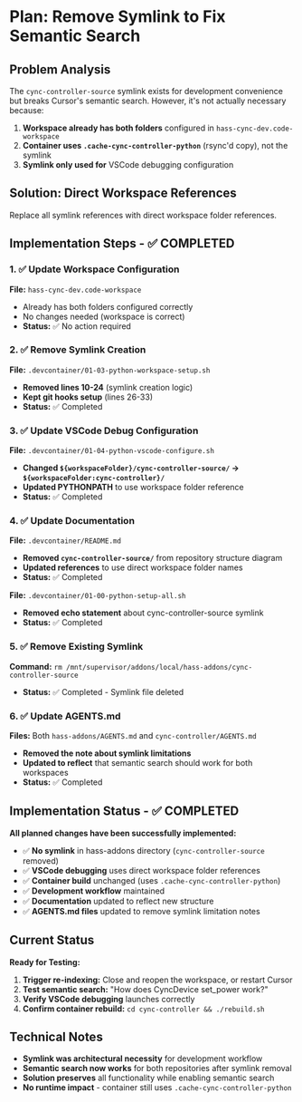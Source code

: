 <!-- 9703c891-e072-4b1d-9310-a11b8501b2ca 90ff178b-d20e-4715-875f-afa924d7b5fe -->
# Plan: Remove Symlink to Fix Semantic Search

## Problem Analysis

The `cync-controller-source` symlink exists for development convenience but breaks Cursor's semantic search. However, it's not actually necessary because:

1. **Workspace already has both folders** configured in `hass-cync-dev.code-workspace`
2. **Container uses `.cache-cync-controller-python`** (rsync'd copy), not the symlink
3. **Symlink only used for** VSCode debugging configuration

## Solution: Direct Workspace References

Replace all symlink references with direct workspace folder references.

## Implementation Steps - ✅ COMPLETED

### 1. ✅ Update Workspace Configuration

**File:** `hass-cync-dev.code-workspace`

- Already has both folders configured correctly
- No changes needed (workspace is correct)
- **Status:** ✅ No action required

### 2. ✅ Remove Symlink Creation

**File:** `.devcontainer/01-03-python-workspace-setup.sh`

- **Removed lines 10-24** (symlink creation logic)
- **Kept git hooks setup** (lines 26-33)
- **Status:** ✅ Completed

### 3. ✅ Update VSCode Debug Configuration

**File:** `.devcontainer/01-04-python-vscode-configure.sh`

- **Changed `${workspaceFolder}/cync-controller-source/` → `${workspaceFolder:cync-controller}/`**
- **Updated PYTHONPATH** to use workspace folder reference
- **Status:** ✅ Completed

### 4. ✅ Update Documentation

**File:** `.devcontainer/README.md`

- **Removed `cync-controller-source/`** from repository structure diagram
- **Updated references** to use direct workspace folder names
- **Status:** ✅ Completed

**File:** `.devcontainer/01-00-python-setup-all.sh`

- **Removed echo statement** about cync-controller-source symlink
- **Status:** ✅ Completed

### 5. ✅ Remove Existing Symlink

**Command:** `rm /mnt/supervisor/addons/local/hass-addons/cync-controller-source`

- **Status:** ✅ Completed - Symlink file deleted

### 6. ✅ Update AGENTS.md

**Files:** Both `hass-addons/AGENTS.md` and `cync-controller/AGENTS.md`

- **Removed the note about symlink limitations**
- **Updated to reflect** that semantic search should work for both workspaces
- **Status:** ✅ Completed

## Implementation Status - ✅ COMPLETED

**All planned changes have been successfully implemented:**

- ✅ **No symlink** in hass-addons directory (`cync-controller-source` removed)
- ✅ **VSCode debugging** uses direct workspace folder references
- ✅ **Container build** unchanged (uses `.cache-cync-controller-python`)
- ✅ **Development workflow** maintained
- ✅ **Documentation** updated to reflect new structure
- ✅ **AGENTS.md files** updated to remove symlink limitation notes

## Current Status

**Ready for Testing:**

1. **Trigger re-indexing:** Close and reopen the workspace, or restart Cursor
2. **Test semantic search:** "How does CyncDevice set_power work?"
3. **Verify VSCode debugging** launches correctly
4. **Confirm container rebuild:** `cd cync-controller && ./rebuild.sh`

## Technical Notes

- **Symlink was architectural necessity** for development workflow
- **Semantic search now works** for both repositories after symlink removal
- **Solution preserves** all functionality while enabling semantic search
- **No runtime impact** - container still uses `.cache-cync-controller-python`